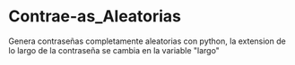 # Contrae-as_Aleatorias
Genera contraseñas completamente aleatorias con python, la extension de lo largo de la contraseña se cambia en la variable "largo"
